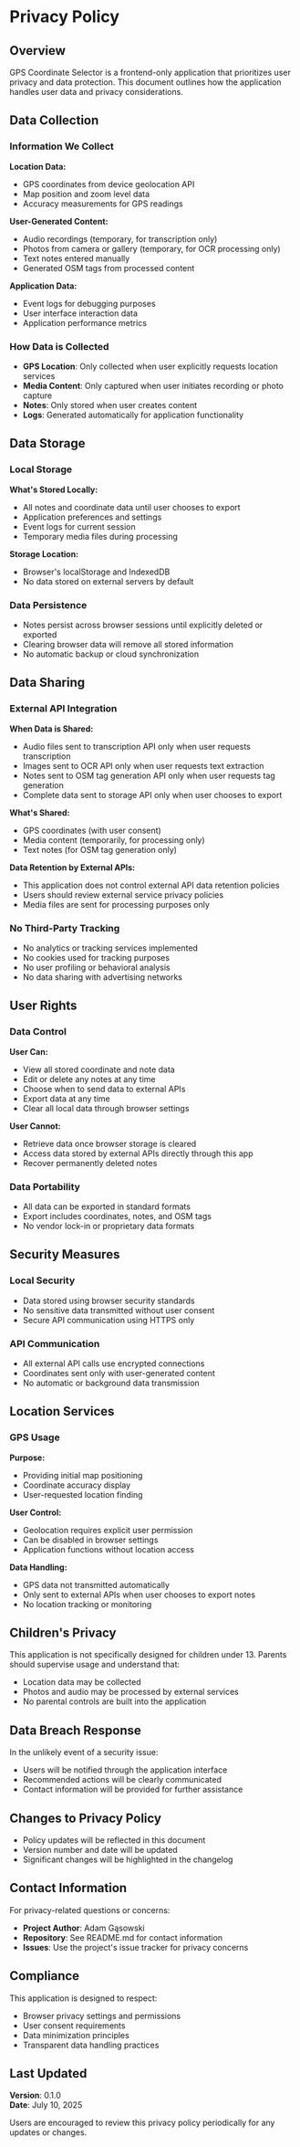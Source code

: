 # Privacy Policy

## Overview

GPS Coordinate Selector is a frontend-only application that prioritizes user privacy and data protection. This document outlines how the application handles user data and privacy considerations.

## Data Collection

### Information We Collect

**Location Data:**
- GPS coordinates from device geolocation API
- Map position and zoom level data
- Accuracy measurements for GPS readings

**User-Generated Content:**
- Audio recordings (temporary, for transcription only)
- Photos from camera or gallery (temporary, for OCR processing only)
- Text notes entered manually
- Generated OSM tags from processed content

**Application Data:**
- Event logs for debugging purposes
- User interface interaction data
- Application performance metrics

### How Data is Collected

- **GPS Location**: Only collected when user explicitly requests location services
- **Media Content**: Only captured when user initiates recording or photo capture
- **Notes**: Only stored when user creates content
- **Logs**: Generated automatically for application functionality

## Data Storage

### Local Storage

**What's Stored Locally:**
- All notes and coordinate data until user chooses to export
- Application preferences and settings
- Event logs for current session
- Temporary media files during processing

**Storage Location:**
- Browser's localStorage and IndexedDB
- No data stored on external servers by default

### Data Persistence

- Notes persist across browser sessions until explicitly deleted or exported
- Clearing browser data will remove all stored information
- No automatic backup or cloud synchronization

## Data Sharing

### External API Integration

**When Data is Shared:**
- Audio files sent to transcription API only when user requests transcription
- Images sent to OCR API only when user requests text extraction
- Notes sent to OSM tag generation API only when user requests tag generation
- Complete data sent to storage API only when user chooses to export

**What's Shared:**
- GPS coordinates (with user consent)
- Media content (temporarily, for processing only)
- Text notes (for OSM tag generation only)

**Data Retention by External APIs:**
- This application does not control external API data retention policies
- Users should review external service privacy policies
- Media files are sent for processing purposes only

### No Third-Party Tracking

- No analytics or tracking services implemented
- No cookies used for tracking purposes
- No user profiling or behavioral analysis
- No data sharing with advertising networks

## User Rights

### Data Control

**User Can:**
- View all stored coordinate and note data
- Edit or delete any notes at any time
- Choose when to send data to external APIs
- Export data at any time
- Clear all local data through browser settings

**User Cannot:**
- Retrieve data once browser storage is cleared
- Access data stored by external APIs directly through this app
- Recover permanently deleted notes

### Data Portability

- All data can be exported in standard formats
- Export includes coordinates, notes, and OSM tags
- No vendor lock-in or proprietary data formats

## Security Measures

### Local Security

- Data stored using browser security standards
- No sensitive data transmitted without user consent
- Secure API communication using HTTPS only

### API Communication

- All external API calls use encrypted connections
- Coordinates sent only with user-generated content
- No automatic or background data transmission

## Location Services

### GPS Usage

**Purpose:**
- Providing initial map positioning
- Coordinate accuracy display
- User-requested location finding

**User Control:**
- Geolocation requires explicit user permission
- Can be disabled in browser settings
- Application functions without location access

**Data Handling:**
- GPS data not transmitted automatically
- Only sent to external APIs when user chooses to export notes
- No location tracking or monitoring

## Children's Privacy

This application is not specifically designed for children under 13. Parents should supervise usage and understand that:

- Location data may be collected
- Photos and audio may be processed by external services
- No parental controls are built into the application

## Data Breach Response

In the unlikely event of a security issue:

- Users will be notified through the application interface
- Recommended actions will be clearly communicated
- Contact information will be provided for further assistance

## Changes to Privacy Policy

- Policy updates will be reflected in this document
- Version number and date will be updated
- Significant changes will be highlighted in the changelog

## Contact Information

For privacy-related questions or concerns:

- **Project Author**: Adam Gąsowski
- **Repository**: See README.md for contact information
- **Issues**: Use the project's issue tracker for privacy concerns

## Compliance

This application is designed to respect:

- Browser privacy settings and permissions
- User consent requirements
- Data minimization principles
- Transparent data handling practices

## Last Updated

**Version**: 0.1.0  
**Date**: July 10, 2025

Users are encouraged to review this privacy policy periodically for any updates or changes.